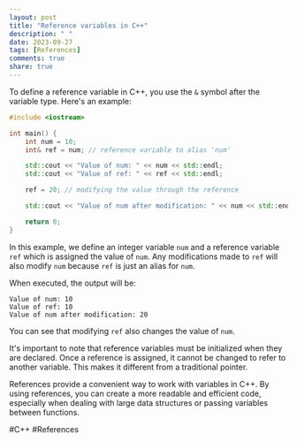 ```yaml
---
layout: post
title: "Reference variables in C++"
description: " "
date: 2023-09-27
tags: [References]
comments: true
share: true
---
```


To define a reference variable in C++, you use the `&` symbol after the variable type. Here's an example:

```cpp
#include <iostream>

int main() {
    int num = 10;
    int& ref = num; // reference variable to alias 'num'

    std::cout << "Value of num: " << num << std::endl;
    std::cout << "Value of ref: " << ref << std::endl;

    ref = 20; // modifying the value through the reference

    std::cout << "Value of num after modification: " << num << std::endl;

    return 0;
}
```

In this example, we define an integer variable `num` and a reference variable `ref` which is assigned the value of `num`. Any modifications made to `ref` will also modify `num` because `ref` is just an alias for `num`.

When executed, the output will be:

```
Value of num: 10
Value of ref: 10
Value of num after modification: 20
```

You can see that modifying `ref` also changes the value of `num`.

It's important to note that reference variables must be initialized when they are declared. Once a reference is assigned, it cannot be changed to refer to another variable. This makes it different from a traditional pointer.

References provide a convenient way to work with variables in C++. By using references, you can create a more readable and efficient code, especially when dealing with large data structures or passing variables between functions. 

#C++ #References